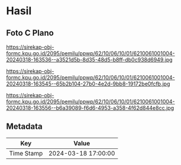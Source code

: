 # Hasil

## Foto C Plano

https://sirekap-obj-formc.kpu.go.id/2095/pemilu/ppwp/62/10/06/10/01/6210061001004-20240318-163536--a3521d5b-8d35-48d5-b8ff-db0c938d6949.jpg

https://sirekap-obj-formc.kpu.go.id/2095/pemilu/ppwp/62/10/06/10/01/6210061001004-20240318-163545--65b2b104-27b0-4e2d-9bb8-19172be0fcfb.jpg

https://sirekap-obj-formc.kpu.go.id/2095/pemilu/ppwp/62/10/06/10/01/6210061001004-20240318-163556--b6a39089-f6d6-4953-a358-4f62d844e8cc.jpg


## Metadata

| Key        | Value               |
| ---------- | ------------------- |
| Time Stamp | 2024-03-18 17:00:00 |



